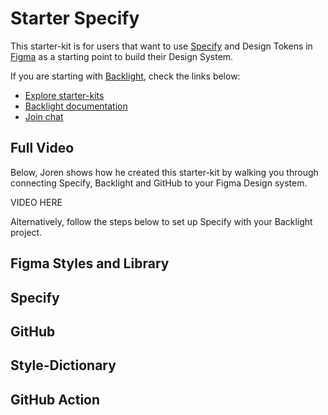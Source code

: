 # Starter Specify

This starter-kit is for users that want to use [Specify](https://specifyapp.com) and
Design Tokens in [Figma](https://www.figma.com/) as a starting point to build their Design System.

If you are starting with [Backlight](https://backlight.dev), check the links below:

- [Explore starter-kits](https://backlight.dev/starterkits)
- [Backlight documentation](https://backlight.dev/docs)
- [Join chat](https://discord.gg/XkQxSU9)

## Full Video

Below, Joren shows how he created this starter-kit by walking you through connecting
Specify, Backlight and GitHub to your Figma Design system.

VIDEO HERE

Alternatively, follow the steps below to set up Specify with your Backlight project.

## Figma Styles and Library

## Specify

## GitHub

## Style-Dictionary

## GitHub Action
